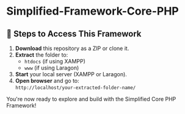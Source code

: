 # Simplified-Framework-Core-PHP

## 🚀 Steps to Access This Framework

1. **Download** this repository as a ZIP or clone it.
2. **Extract** the folder to:
   - `htdocs` (if using XAMPP)
   - `www` (if using Laragon)
3. **Start** your local server (XAMPP or Laragon).
4. **Open browser** and go to:  
   `http://localhost/your-extracted-folder-name/`

You're now ready to explore and build with the Simplified Core PHP Framework!
